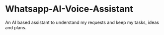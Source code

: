 # Whatsapp-AI-Voice-Assistant
An AI based assistant to understand my requests and keep my tasks, ideas and plans.
